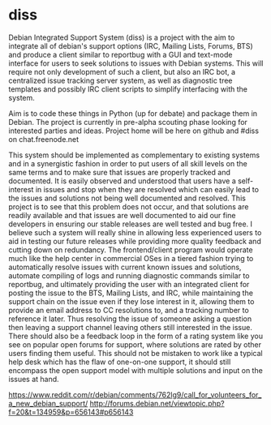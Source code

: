 # diss
Debian Integrated Support System (diss) is a project with the aim to integrate all of debian's support options (IRC, Mailing Lists, Forums, BTS) and produce a client similar to reportbug with a GUI and text-mode interface for users to seek solutions to issues with Debian systems. This will require not only development of such a client, but also an IRC bot, a centralized issue tracking server system, as well as diagnostic tree templates and possibly IRC client scripts to simplify interfacing with the system.

Aim is to code these things in Python (up for debate) and package them in Debian. The project is currently in pre-alpha scouting phase looking for interested parties and ideas. Project home will be here on github and #diss on chat.freenode.net

This system should be implemented as complementary to existing systems and in a synergistic fashion in order to put users of all skill levels on the same terms and to make sure that issues are properly tracked and documented. It is easily observed and understood that users have a self-interest in issues and stop when they are resolved which can easily lead to the issues and solutions not being well documented and resolved. This project is to see that this problem does not occur, and that solutions are readily available and that issues are well documented to aid our fine developers in ensuring our stable releases are well tested and bug free. I believe such a system will really shine in allowing less experienced users to aid in testing our future releases while providing more quality feedback and cutting down on redundancy. The frontend/client program would operate much like the help center in commercial OSes in a tiered fashion trying to automatically resolve issues with current known issues and solutions, automate compiling of logs and running diagnostic commands similar to reportbug, and ultimately providing the user with an integrated client for posting the issue to the BTS, Mailing Lists, and IRC, while maintaining the support chain on the issue even if they lose interest in it, allowing them to provide an email address to CC resolutions to, and a tracking number to reference it later. Thus resolving the issue of someone asking a question then leaving a support channel leaving others still interested in the issue. There should also be a feedback loop in the form of a rating system like you see on popular open forums for support, where solutions are rated by other users finding them useful. This should not be mistaken to work like a typical help desk which has the flaw of one-on-one support, it should still encompass the open support model with multiple solutions and input on the issues at hand.

https://www.reddit.com/r/debian/comments/762lg9/call_for_volunteers_for_a_new_debian_support/
http://forums.debian.net/viewtopic.php?f=20&t=134959&p=656143#p656143
